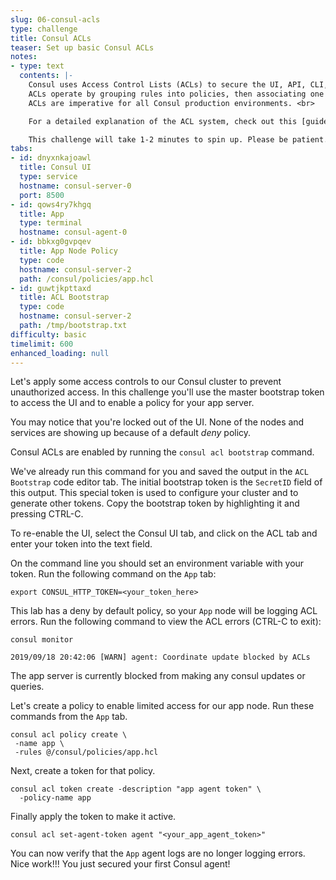 ```yaml
---
slug: 06-consul-acls
type: challenge
title: Consul ACLs
teaser: Set up basic Consul ACLs
notes:
- type: text
  contents: |-
    Consul uses Access Control Lists (ACLs) to secure the UI, API, CLI, service communications, and agent communications.
    ACLs operate by grouping rules into policies, then associating one or more policies with a token.
    ACLs are imperative for all Consul production environments. <br>

    For a detailed explanation of the ACL system, check out this [guide](https://learn.hashicorp.com/consul/security-networking/production-acls). <br>

    This challenge will take 1-2 minutes to spin up. Please be patient.
tabs:
- id: dnyxnkajoawl
  title: Consul UI
  type: service
  hostname: consul-server-0
  port: 8500
- id: qows4ry7khgq
  title: App
  type: terminal
  hostname: consul-agent-0
- id: bbkxg0gvpqev
  title: App Node Policy
  type: code
  hostname: consul-server-2
  path: /consul/policies/app.hcl
- id: guwtjkpttaxd
  title: ACL Bootstrap
  type: code
  hostname: consul-server-2
  path: /tmp/bootstrap.txt
difficulty: basic
timelimit: 600
enhanced_loading: null
---
```

Let's apply some access controls to our Consul cluster to prevent unauthorized access. In this challenge you'll use the master bootstrap token to access the UI and to enable a policy for your app server.

You may notice that you're locked out of the UI. None of the nodes and services are showing up because of a default *deny* policy.

Consul ACLs are enabled by running the `consul acl bootstrap` command.

We've already run this command for you and saved the output in the `ACL Bootstrap` code editor tab. The initial bootstrap token is the `SecretID` field of this output. This special token is used to configure your cluster and to generate other tokens. Copy the bootstrap token by highlighting it and pressing CTRL-C. <br>

To re-enable the UI, select the Consul UI tab, and click on the ACL tab and enter your token into the text field.

On the command line you should set an environment variable with your token. Run the following command on the `App` tab:

```
export CONSUL_HTTP_TOKEN=<your_token_here>
```

This lab has a deny by default policy, so your `App` node will be logging ACL errors. Run the following command to view the ACL errors (CTRL-C to exit):

```
consul monitor
```

```
2019/09/18 20:42:06 [WARN] agent: Coordinate update blocked by ACLs
```

The app server is currently blocked from making any consul updates or queries.

Let's create a policy to enable limited access for our app node. Run these commands from the `App` tab.

```
consul acl policy create \
 -name app \
 -rules @/consul/policies/app.hcl
```

Next, create a token for that policy.

```
consul acl token create -description "app agent token" \
  -policy-name app
```

Finally apply the token to make it active.

```
consul acl set-agent-token agent "<your_app_agent_token>"
```

You can now verify that the `App` agent logs are no longer logging errors.
Nice work!!! You just secured your first Consul agent!
